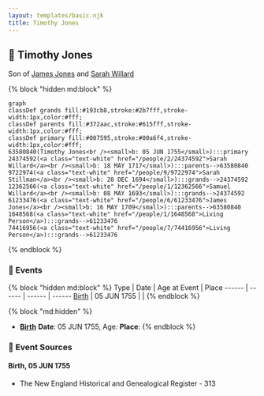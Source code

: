 ```yaml
---
layout: templates/basic.njk
title: Timothy Jones
---
```

## 🔵 Timothy Jones

Son of [James Jones](/people/6/61233476) and [Sarah Willard](/people/2/24374592)

{% block "hidden md:block" %}
```mermaid
graph
classDef grands fill:#193cb8,stroke:#2b7fff,stroke-width:1px,color:#fff;
classDef parents fill:#372aac,stroke:#615fff,stroke-width:1px,color:#fff;
classDef primary fill:#007595,stroke:#00a6f4,stroke-width:1px,color:#fff;
63580840(Timothy Jones<br /><small>b: 05 JUN 1755</small>):::primary
24374592(<a class="text-white" href="/people/2/24374592">Sarah Willard</a><br /><small>b: 18 MAY 1717</small>):::parents-->63580840
9722974(<a class="text-white" href="/people/9/9722974">Sarah Stillman</a><br /><small>b: 28 DEC 1694</small>):::grands-->24374592
12362566(<a class="text-white" href="/people/1/12362566">Samuel Willard</a><br /><small>b: 08 MAY 1693</small>):::grands-->24374592
61233476(<a class="text-white" href="/people/6/61233476">James Jones</a><br /><small>b: 16 MAY 1709</small>):::parents-->63580840
1648568(<a class="text-white" href="/people/1/1648568">Living Person</a>):::grands-->61233476
74416956(<a class="text-white" href="/people/7/74416956">Living Person</a>):::grands-->61233476
```
{% endblock %}

### 📆 Events

{% block "hidden md:block" %}
Type | Date | Age at Event | Place
------ | ------ | ------ | ------
[Birth](#event-event-2) | 05 JUN 1755 |  |
{% endblock %}

{% block "md:hidden" %}
- **[Birth](#event-event-2)**
**Date**: 05 JUN 1755, Age:
**Place**:
{% endblock %}

### 📰 Event Sources

#### <a id="event-event-2"></a> Birth, 05 JUN 1755
* The New England Historical and Genealogical Register  - 313